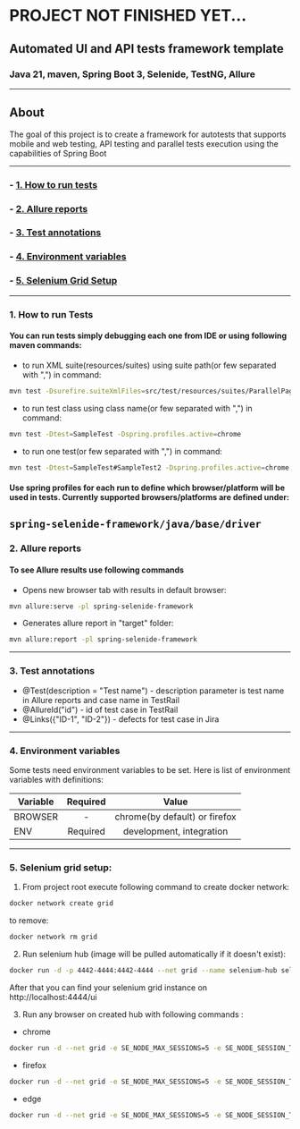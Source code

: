 # PROJECT NOT FINISHED YET...
## Automated UI and API tests framework template
### Java 21, maven, Spring Boot 3, Selenide, TestNG, Allure

----
## About

The goal of this project is to create a framework for autotests that supports mobile and web testing, API testing and parallel tests execution using the capabilities of Spring Boot

----
### - [1. How to run tests](#1-how-to-run-tests)
### - [2. Allure reports](#2-allure-reports)
### - [3. Test annotations](#3-test-annotations)
### - [4. Environment variables](#4-environment-variables)
### - [5. Selenium Grid Setup](#5-selenium-grid-setup)

----
### 1. How to run Tests
#### You can run tests simply debugging each one from IDE or using following maven commands:
- to run XML suite(resources/suites) using suite path(or few separated with ",") in command:
```bash
mvn test -Dsurefire.suiteXmlFiles=src/test/resources/suites/ParallelPageDataSuite.xml -Dspring.profiles.active=chrome
```

- to run test class using class name(or few separated with ",") in command:

```bash
mvn test -Dtest=SampleTest -Dspring.profiles.active=chrome
```

- to run one test(or few separated with ",") in command:

```bash
mvn test -Dtest=SampleTest#SampleTest2 -Dspring.profiles.active=chrome
```

#### Use spring profiles for each run to define which browser/platform will be used in tests. Currently supported browsers/platforms are defined under:
`spring-selenide-framework/java/base/driver
`
----

### 2. Allure reports
#### To see Allure results use following commands
- Opens new browser tab with results in default browser:

```bash
mvn allure:serve -pl spring-selenide-framework
```

- Generates allure report in "target" folder:

```bash
mvn allure:report -pl spring-selenide-framework
```

----

### 3. Test annotations
- @Test(description = "Test name") - description parameter is test name in Allure reports and case name in TestRail
- @AllureId("id") - id of test case in TestRail
- @Links({"ID-1", "ID-2"}) - defects for test case in Jira

----

### 4. Environment variables

Some tests need environment variables to be set.
Here is list of environment variables with definitions:


| Variable              |               Required               |                                Value                                 |
|-----------------------|:------------------------------------:|:--------------------------------------------------------------------:| 
| BROWSER               |                  -                   |                    chrome(by default) or firefox                     |
| ENV                   |               Required               |                       development, integration                       |

----

### 5. Selenium grid setup:

1. From project root execute following command to create docker network:
```bash
docker network create grid
```

to remove:
```bash
docker network rm grid
```

2. Run selenium hub (image will be pulled automatically if it doesn't exist):

```bash
docker run -d -p 4442-4444:4442-4444 --net grid --name selenium-hub selenium/hub:latest
```

After that you can find your selenium grid instance on http://localhost:4444/ui

3. Run any browser on created hub with following commands :
- chrome
```bash
docker run -d --net grid -e SE_NODE_MAX_SESSIONS=5 -e SE_NODE_SESSION_TIMEOUT=60 -e SE_EVENT_BUS_HOST=selenium-hub --shm-size="2g" -e SE_EVENT_BUS_PUBLISH_PORT=4442 -e SE_EVENT_BUS_SUBSCRIBE_PORT=4443 selenium/node-chrome:latest
```
- firefox
```bash
docker run -d --net grid -e SE_NODE_MAX_SESSIONS=5 -e SE_NODE_SESSION_TIMEOUT=60 -e SE_EVENT_BUS_HOST=selenium-hub --shm-size="2g" -e SE_EVENT_BUS_PUBLISH_PORT=4442 -e SE_EVENT_BUS_SUBSCRIBE_PORT=4443 selenium/node-firefox:latest
```
- edge
```bash
docker run -d --net grid -e SE_NODE_MAX_SESSIONS=5 -e SE_NODE_SESSION_TIMEOUT=60 -e SE_EVENT_BUS_HOST=selenium-hub --shm-size="2g" -e SE_EVENT_BUS_PUBLISH_PORT=4442 -e SE_EVENT_BUS_SUBSCRIBE_PORT=4443 selenium/node-edge:latest
```





































